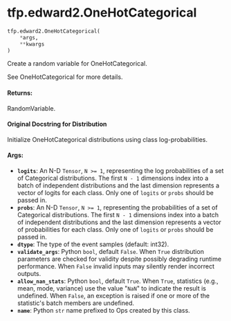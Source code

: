 <div itemscope itemtype="http://developers.google.com/ReferenceObject">
<meta itemprop="name" content="tfp.edward2.OneHotCategorical" />
<meta itemprop="path" content="Stable" />
</div>

# tfp.edward2.OneHotCategorical

``` python
tfp.edward2.OneHotCategorical(
    *args,
    **kwargs
)
```

Create a random variable for OneHotCategorical.

See OneHotCategorical for more details.

#### Returns:

  RandomVariable.

#### Original Docstring for Distribution

Initialize OneHotCategorical distributions using class log-probabilities.


#### Args:

* <b>`logits`</b>: An N-D `Tensor`, `N >= 1`, representing the log probabilities of a
    set of Categorical distributions. The first `N - 1` dimensions index
    into a batch of independent distributions and the last dimension
    represents a vector of logits for each class. Only one of `logits` or
    `probs` should be passed in.
* <b>`probs`</b>: An N-D `Tensor`, `N >= 1`, representing the probabilities of a set
    of Categorical distributions. The first `N - 1` dimensions index into a
    batch of independent distributions and the last dimension represents a
    vector of probabilities for each class. Only one of `logits` or `probs`
    should be passed in.
* <b>`dtype`</b>: The type of the event samples (default: int32).
* <b>`validate_args`</b>: Python `bool`, default `False`. When `True` distribution
    parameters are checked for validity despite possibly degrading runtime
    performance. When `False` invalid inputs may silently render incorrect
    outputs.
* <b>`allow_nan_stats`</b>: Python `bool`, default `True`. When `True`, statistics
    (e.g., mean, mode, variance) use the value "`NaN`" to indicate the
    result is undefined. When `False`, an exception is raised if one or
    more of the statistic's batch members are undefined.
* <b>`name`</b>: Python `str` name prefixed to Ops created by this class.